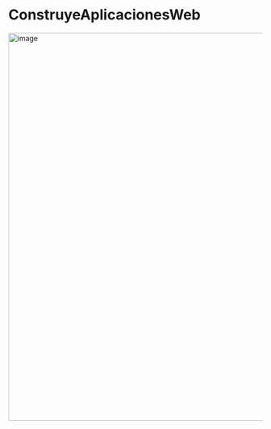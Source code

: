 # ConstruyeAplicacionesWeb
<img width="1366" height="768" alt="image" src="https://github.com/user-attachments/assets/583f36d4-51a5-463c-839e-a7893c8ecd5f" />


